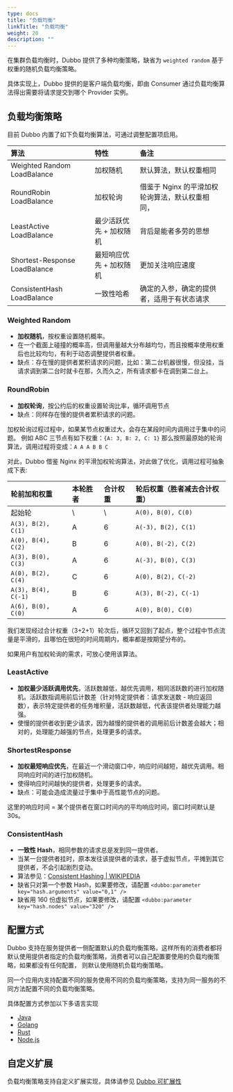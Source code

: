 ```yaml
---
type: docs
title: "负载均衡"
linkTitle: "负载均衡"
weight: 20
description: ""
---
```


在集群负载均衡时，Dubbo 提供了多种均衡策略，缺省为 `weighted random` 基于权重的随机负载均衡策略。

具体实现上，Dubbo 提供的是客户端负载均衡，即由 Consumer 通过负载均衡算法得出需要将请求提交到哪个 Provider 实例。

## 负载均衡策略
目前 Dubbo 内置了如下负载均衡算法，可通过调整配置项启用。

| 算法                        | 特性                    | 备注                                            |
| :-------------------------- | :---------------------- | :---------------------------------------------- |
| Weighted Random LoadBalance           | 加权随机                | 默认算法，默认权重相同                          |
| RoundRobin LoadBalance       | 加权轮询                | 借鉴于 Nginx 的平滑加权轮询算法，默认权重相同， |
| LeastActive LoadBalance      | 最少活跃优先 + 加权随机 | 背后是能者多劳的思想                            |
| Shortest-Response LoadBalance | 最短响应优先 + 加权随机 | 更加关注响应速度                                |
| ConsistentHash LoadBalance   | 一致性哈希             | 确定的入参，确定的提供者，适用于有状态请求      |

### Weighted Random

* **加权随机**，按权重设置随机概率。
* 在一个截面上碰撞的概率高，但调用量越大分布越均匀，而且按概率使用权重后也比较均匀，有利于动态调整提供者权重。
* 缺点：存在慢的提供者累积请求的问题，比如：第二台机器很慢，但没挂，当请求调到第二台时就卡在那，久而久之，所有请求都卡在调到第二台上。

### RoundRobin
* **加权轮询**，按公约后的权重设置轮询比率，循环调用节点
* 缺点：同样存在慢的提供者累积请求的问题。

加权轮询过程过程中，如果某节点权重过大，会存在某段时间内调用过于集中的问题。
例如 ABC 三节点有如下权重：`{A: 3, B: 2, C: 1}`
那么按照最原始的轮询算法，调用过程将变成：`A A A B B C`

对此，Dubbo 借鉴 Nginx 的平滑加权轮询算法，对此做了优化，调用过程可抽象成下表:

| 轮前加和权重        | 本轮胜者 | 合计权重 | 轮后权重（胜者减去合计权重） |
| :------------------ | :------- | :------- | :--------------------------- |
| 起始轮              | \        | \        | `A(0), B(0), C(0)`           |
| `A(3), B(2), C(1)`  | A        | 6        | `A(-3), B(2), C(1)`          |
| `A(0), B(4), C(2)`  | B        | 6        | `A(0), B(-2), C(2)`          |
| `A(3), B(0), C(3)`  | A        | 6        | `A(-3), B(0), C(3)`          |
| `A(0), B(2), C(4)`  | C        | 6        | `A(0), B(2), C(-2)`          |
| `A(3), B(4), C(-1)` | B        | 6        | `A(3), B(-2), C(-1)`         |
| `A(6), B(0), C(0)`  | A        | 6        | `A(0), B(0), C(0)`           |

我们发现经过合计权重（3+2+1）轮次后，循环又回到了起点，整个过程中节点流量是平滑的，且哪怕在很短的时间周期内，概率都是按期望分布的。

如果用户有加权轮询的需求，可放心使用该算法。

### LeastActive
* **加权最少活跃调用优先**，活跃数越低，越优先调用，相同活跃数的进行加权随机。活跃数指调用前后计数差（针对特定提供者：请求发送数 - 响应返回数），表示特定提供者的任务堆积量，活跃数越低，代表该提供者处理能力越强。
* 使慢的提供者收到更少请求，因为越慢的提供者的调用前后计数差会越大；相对的，处理能力越强的节点，处理更多的请求。

### ShortestResponse
* **加权最短响应优先**，在最近一个滑动窗口中，响应时间越短，越优先调用。相同响应时间的进行加权随机。
* 使得响应时间越快的提供者，处理更多的请求。
* 缺点：可能会造成流量过于集中于高性能节点的问题。

这里的响应时间 = 某个提供者在窗口时间内的平均响应时间，窗口时间默认是 30s。


### ConsistentHash
* **一致性 Hash**，相同参数的请求总是发到同一提供者。
* 当某一台提供者挂时，原本发往该提供者的请求，基于虚拟节点，平摊到其它提供者，不会引起剧烈变动。
* 算法参见：[Consistent Hashing | WIKIPEDIA](http://en.wikipedia.org/wiki/Consistent_hashing)
* 缺省只对第一个参数 Hash，如果要修改，请配置 `<dubbo:parameter key="hash.arguments" value="0,1" />`
* 缺省用 160 份虚拟节点，如果要修改，请配置 `<dubbo:parameter key="hash.nodes" value="320" />`

## 配置方式
Dubbo 支持在服务提供者一侧配置默认的负载均衡策略，这样所有的消费者都将默认使用提供者指定的负载均衡策略，消费者可以自己配置要使用的负载均衡策略，如果都没有任何配置，
则默认使用随机负载均衡策略。

同一个应用内支持配置不同的服务使用不同的负载均衡策略，支持为同一服务的不同方法配置不同的负载均衡策略。

具体配置方式参加以下多语言实现

* [Java](/)
* [Golang](/)
* [Rust](/)
* [Node.js](/)

## 自定义扩展
负载均衡策略支持自定义扩展实现，具体请参见 [Dubbo 可扩展性](../extensibility)
